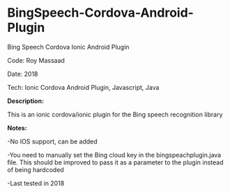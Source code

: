 # BingSpeech-Cordova-Android-Plugin
Bing Speech Cordova Ionic Android Plugin

Code: Roy Massaad

Date: 2018

Tech: Ionic Cordova Android Plugin, Javascript, Java


**Description:**

This is an ionic cordova/ionic plugin for the Bing speech recognition library


**Notes:**

-No IOS support, can be added

-You need to manually set the Bing cloud key in the bingspeachplugin.java file.
This should be improved to pass it as a parameter to the plugin instead of being hardcoded

-Last tested in 2018




